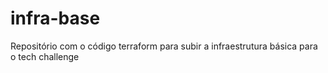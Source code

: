 # infra-base
Repositório com o código terraform para subir a infraestrutura básica para o tech challenge
